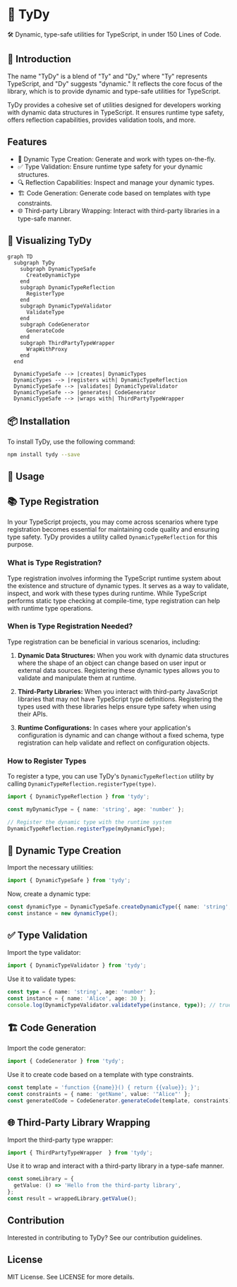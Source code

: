 # 🌌 TyDy

🛠 Dynamic, type-safe utilities for TypeScript, in under 150 Lines of Code.

## 🎉 Introduction

The name "TyDy" is a blend of "Ty" and "Dy," where "Ty" represents TypeScript, and "Dy" suggests "dynamic." It reflects the core focus of the library, which is to provide dynamic and type-safe utilities for TypeScript.

TyDy provides a cohesive set of utilities designed for developers working with dynamic data structures in TypeScript. It ensures runtime type safety, offers reflection capabilities, provides validation tools, and more.


## Features

- 💼 Dynamic Type Creation: Generate and work with types on-the-fly.
- ✅ Type Validation: Ensure runtime type safety for your dynamic structures.
- 🔍 Reflection Capabilities: Inspect and manage your dynamic types.
- 🏗️ Code Generation: Generate code based on templates with type constraints.
- 🌐 Third-party Library Wrapping: Interact with third-party libraries in a type-safe manner.


## 🌟 Visualizing TyDy

```mermaid
graph TD
  subgraph TyDy
    subgraph DynamicTypeSafe
      CreateDynamicType
    end
    subgraph DynamicTypeReflection
      RegisterType
    end
    subgraph DynamicTypeValidator
      ValidateType
    end
    subgraph CodeGenerator
      GenerateCode
    end
    subgraph ThirdPartyTypeWrapper
      WrapWithProxy
    end
  end

  DynamicTypeSafe --> |creates| DynamicTypes
  DynamicTypes --> |registers with| DynamicTypeReflection
  DynamicTypeSafe --> |validates| DynamicTypeValidator
  DynamicTypeSafe --> |generates| CodeGenerator
  DynamicTypeSafe --> |wraps with| ThirdPartyTypeWrapper
```

## 📦 Installation

To install TyDy, use the following command:

```bash
npm install tydy --save
```

## 🚀 Usage

## 📚 Type Registration

In your TypeScript projects, you may come across scenarios where type registration becomes essential for maintaining code quality and ensuring type safety. TyDy provides a utility called `DynamicTypeReflection` for this purpose.

### What is Type Registration?

Type registration involves informing the TypeScript runtime system about the existence and structure of dynamic types. It serves as a way to validate, inspect, and work with these types during runtime. While TypeScript performs static type checking at compile-time, type registration can help with runtime type operations.

### When is Type Registration Needed?

Type registration can be beneficial in various scenarios, including:

1. **Dynamic Data Structures:** When you work with dynamic data structures where the shape of an object can change based on user input or external data sources. Registering these dynamic types allows you to validate and manipulate them at runtime.

2. **Third-Party Libraries:** When you interact with third-party JavaScript libraries that may not have TypeScript type definitions. Registering the types used with these libraries helps ensure type safety when using their APIs.

3. **Runtime Configurations:** In cases where your application's configuration is dynamic and can change without a fixed schema, type registration can help validate and reflect on configuration objects.

### How to Register Types

To register a type, you can use TyDy's `DynamicTypeReflection` utility by calling `DynamicTypeReflection.registerType(type)`.

```typescript
import { DynamicTypeReflection } from 'tydy';

const myDynamicType = { name: 'string', age: 'number' };

// Register the dynamic type with the runtime system
DynamicTypeReflection.registerType(myDynamicType);
```

## 💼 Dynamic Type Creation

Import the necessary utilities:

```typescript
import { DynamicTypeSafe } from 'tydy';
```

Now, create a dynamic type:

```typescript
const dynamicType = DynamicTypeSafe.createDynamicType({ name: 'string', age: 'number' });
const instance = new dynamicType();
```

## ✅ Type Validation

Import the type validator:

```typescript
import { DynamicTypeValidator } from 'tydy';
```

Use it to validate types:

```typescript
const type = { name: 'string', age: 'number' };
const instance = { name: 'Alice', age: 30 };
console.log(DynamicTypeValidator.validateType(instance, type)); // true
```

## 🏗️ Code Generation

Import the code generator:

```typescript
import { CodeGenerator } from 'tydy';
```

Use it to create code based on a template with type constraints. 

```typescript
const template = 'function {{name}}() { return {{value}}; }';
const constraints = { name: 'getName', value: '"Alice"' };
const generatedCode = CodeGenerator.generateCode(template, constraints);
```

## 🌐 Third-Party Library Wrapping

Import the third-party type wrapper:

```typescript
import { ThirdPartyTypeWrapper  } from 'tydy';
```

Use it to wrap and interact with a third-party library in a type-safe manner. 

```typescript
const someLibrary = {
  getValue: () => 'Hello from the third-party library',
};
const result = wrappedLibrary.getValue();
```

## Contribution

Interested in contributing to TyDy? See our contribution guidelines.

## License

MIT License. See LICENSE for more details.
